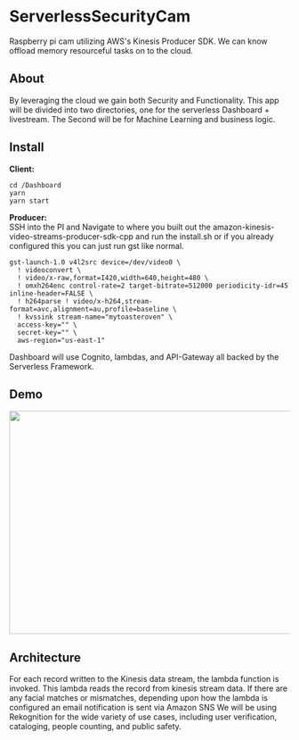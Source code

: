 # ServerlessSecurityCam
Raspberry pi cam utilizing AWS's Kinesis Producer SDK. 
We can know offload memory resourceful tasks on to the cloud.

## About 
By leveraging the cloud we gain both Security and Functionality. This app will be divided into two directories, one for the serverless Dashboard + livestream. The Second will be for Machine Learning and business logic.

## Install
   **Client:**
   
    cd /Dashboard
    yarn 
    yarn start
    
   **Producer:**  
SSH into the PI and Navigate to where you built out the amazon-kinesis-video-streams-producer-sdk-cpp and run the install.sh or if
you already configured this you can just run gst like normal.

```
gst-launch-1.0 v4l2src device=/dev/video0 \
  ! videoconvert \
  ! video/x-raw,format=I420,width=640,height=480 \
  ! omxh264enc control-rate=2 target-bitrate=512000 periodicity-idr=45 inline-header=FALSE \
  ! h264parse ! video/x-h264,stream-format=avc,alignment=au,profile=baseline \
  ! kvssink stream-name="mytoasteroven" \
  access-key="" \
  secret-key="" \
  aws-region="us-east-1"
  ```

Dashboard will use Cognito, lambdas, and API-Gateway all backed by the Serverless Framework. 
## Demo
<img src="https://media.giphy.com/media/xvEg0tIKiz1DEkuTa5/giphy.gif" width="700" height="400">



## Architecture
 For each record written to the Kinesis data stream, the lambda function is invoked. This lambda reads the record from kinesis stream data. If there are any facial matches or mismatches, depending upon how the lambda is configured an email notification is sent via Amazon SNS 
We will be using Rekognition for the wide variety of use cases, including user verification, cataloging, people counting, and public safety.



